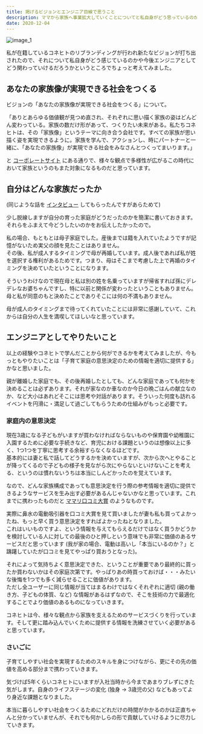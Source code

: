```yaml
---
title: 掲げるビジョンとエンジニア目線で思うこと
description: ママから家族へ事業拡大していくことについてと私自身がどう思っているのかについて書きました
date: 2020-12-04
---
```


![image_1](https://s3-ap-northeast-1.amazonaws.com/dachi023.github.io/images/posts/2020-12-04_01.png)

私が在籍しているコネヒトのリブランディングが行われ新たなビジョンが打ち出されたので、それについて私自身がどう感じているのかや今後エンジニアとしてどう関わっていけるだろうかというところでちょっと考えてみました。

## あなたの家族像が実現できる社会をつくる
ビジョンの「あなたの家族像が実現できる社会をつくる」について。

「ありとあらゆる価値観が見つめ直され、それぞれに思い描く家族の姿はどんどん変わっている。家族の数だけ形があって、つくりたい未来がある。私たちコネヒトは、その「家族像」というテーマに向き合う会社です。すべての家族が思い描く姿を実現できるように。家族を学んで、アクションし、時にパートナーと一緒に、「あなたの家族像」が実現できる社会をみなさんとつくってまいります。」

と [コーポレートサイト](https://connehito.com/about/) にある通りで、様々な観点で多様性が広がるこの時代において家族というのもまた対象になるものだと思っています。

## 自分はどんな家族だったか
(同じような話を [インタビュー](https://connehito.com/recruit/interview/adachi/) してもらったんですがあらためて)

少し脱線しますが自分の育った家庭がどうだったのかを簡潔に書いておきます。それらをふまえて今どうしたいのかをお伝えしたかったので。

私の場合、もともとは母子家庭でした。産後までは籍を入れていたようですが記憶がないため実父の顔を見たことはありません。<br>
その後、私が成人するタイミングで母が再婚しています。成人後であれば私が姓を選択する権利があるためです。つまり、母はそこまで考慮した上で再婚のタイミングを決めていたということになります。

そういうわけなので現在母と私は別の姓を名乗っていますが帰省すれば孫にデレデレなお婆ちゃんですし、特に以前と関係が変わったということもありません。母と私が同意のもと決めたことでありそこには何の不満もありません。

母が成人のタイミングまで待ってくれていたことには非常に感謝していて、これからは自分の人生を満喫してほしいなと思っています。

## エンジニアとしてやりたいこと
以上の経験やコネヒトで学んだことから何ができるかを考えてみましたが、今もっともやりたいことは「子育て家庭の意思決定のための情報を適切に提供する」かなと思いました。

親が離婚した家庭でも、その後再婚したとしても、どんな家庭であっても何かを決めることは必ずあります。それが家なのか車なのか今日の晩ごはんの献立なのか、など大小はあれどそこには思考や対話があります。そういった何度も訪れるイベントを円滑に・満足して過ごしてもらうための仕組みがもっと必要です。

### 家庭内の意思決定
現在3歳になる子どもがいますが買わなければならないものや保育園や幼稚園に入園するために必要な手続きなど、育児における課題というのは想像以上に多く、1つ1つを丁寧に思考する余裕すらなくなるほどです。<br>
基本的には妻と私で話してどうするかを決めていますが、次から次へとやることが降ってくるので子どもの様子を見ながら次にやらないといけないことを考える、というのは慣れないうちは本当にしんどかったのを覚えています。

なので、どんな家族構成であっても意思決定を行う際の参考情報を適切に提供できるようなサービスを生み出す必要があるんじゃないかなと思っています。これまでに携わったものだと [ママリ口コミ大賞](https://award.mamari.jp/) のようなものです。

実際に鼻水の電動吸引器を口コミ大賞を見て買いましたが妻も私も買ってよかったね、もっと早く買う意思決定をすればよかったねとなりました。<br>
これはいいものですよ、という情報を与えてもらえるだけではなく買うかどうかを検討している人に対しての最後のひと押しという意味でも非常に価値のあるサービスだと思っています (我が家の場合、電動は高いし「本当にいるのか？」と躊躇していたが口コミを見てやっぱり買おうとなった)。<br>

それによって気持ちよく意思決定できた、ということが重要であり最終的に買ったか買わないかはその家庭次第です。やっぱりあの時買っておけば・・・みたいな後悔を1つでも多く減らせることに価値があります。<br>
ただし全ユーザーに同じ情報が当てはまるわけではなくそれぞれに適切 (親の働き方、子どもの体質、など) な情報があるはずなので、そこを技術の力で最適化することでより価値のあるものになっていきます。

コネヒトは今、様々な観点から家族を支えるためのサービスづくりを行っています。そして更に踏み込んでいくために提供する情報を洗練させていく必要があると思っています。

### さいごに
子育てしやすい社会を実現するためのスキルを身につけながら、更にその先の価値を高める部分まで携わっていきます。

気づけば5年くらいコネヒトにいますが入社当時から今まであまりブレずにきた気がします。自身のライフステージの変化 (独身 → 3歳児の父) などもあってより身近な課題となりました。

本当に暮らしやすい社会をつくるためにどれだけの時間がかかるのかは正直ちゃんと分かっていませんが、それでも何かしらの形で貢献していけるように尽力していきます。

